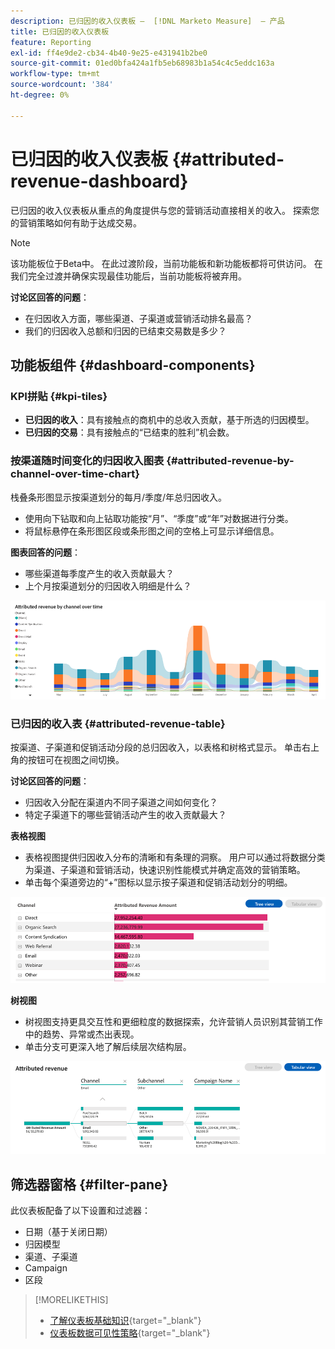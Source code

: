 ```yaml
---
description: 已归因的收入仪表板 —  [!DNL Marketo Measure]  — 产品
title: 已归因的收入仪表板
feature: Reporting
exl-id: ff4e9de2-cb34-4b40-9e25-e431941b2be0
source-git-commit: 01ed0bfa424a1fb5eb68983b1a54c4c5eddc163a
workflow-type: tm+mt
source-wordcount: '384'
ht-degree: 0%

---
```


# 已归因的收入仪表板 {#attributed-revenue-dashboard}

已归因的收入仪表板从重点的角度提供与您的营销活动直接相关的收入。 探索您的营销策略如何有助于达成交易。

>[!NOTE]
>
>该功能板位于Beta中。 在此过渡阶段，当前功能板和新功能板都将可供访问。 在我们完全过渡并确保实现最佳功能后，当前功能板将被弃用。

**讨论区回答的问题**：

* 在归因收入方面，哪些渠道、子渠道或营销活动排名最高？
* 我们的归因收入总额和归因的已结束交易数是多少？

## 功能板组件 {#dashboard-components}

### KPI拼贴 {#kpi-tiles}

* **已归因的收入**：具有接触点的商机中的总收入贡献，基于所选的归因模型。
* **已归因的交易**：具有接触点的“已结束的胜利”机会数。

### 按渠道随时间变化的归因收入图表 {#attributed-revenue-by-channel-over-time-chart}

栈叠条形图显示按渠道划分的每月/季度/年总归因收入。

* 使用向下钻取和向上钻取功能按“月”、“季度”或“年”对数据进行分类。
* 将鼠标悬停在条形图区段或条形图之间的空格上可显示详细信息。

**图表回答的问题**：

* 哪些渠道每季度产生的收入贡献最大？
* 上个月按渠道划分的归因收入明细是什么？

![](assets/attributed-revenue-dashboard-1.png)

### 已归因的收入表 {#attributed-revenue-table}

按渠道、子渠道和促销活动分段的总归因收入，以表格和树格式显示。 单击右上角的按钮可在视图之间切换。

**讨论区回答的问题**：

* 归因收入分配在渠道内不同子渠道之间如何变化？
* 特定子渠道下的哪些营销活动产生的收入贡献最大？

**表格视图**

* 表格视图提供归因收入分布的清晰和有条理的洞察。 用户可以通过将数据分类为渠道、子渠道和营销活动，快速识别性能模式并确定高效的营销策略。
* 单击每个渠道旁边的“+”图标以显示按子渠道和促销活动划分的明细。

![](assets/attributed-revenue-dashboard-2.png)

**树视图**

* 树视图支持更具交互性和更细粒度的数据探索，允许营销人员识别其营销工作中的趋势、异常或杰出表现。
* 单击分支可更深入地了解后续层次结构层。

![](assets/attributed-revenue-dashboard-3.png)

## 筛选器窗格 {#filter-pane}

此仪表板配备了以下设置和过滤器：

* 日期（基于关闭日期）
* 归因模型
* 渠道、子渠道
* Campaign
* 区段

>[!MORELIKETHIS]
>
>* [了解仪表板基础知识](/help/marketo-measure-discover-ui/dashboards/discover-dashboard-basics.md){target="_blank"}
>* [仪表板数据可见性策略](/help/marketo-measure-discover-ui/dashboards/dashboard-data-visibility-policy.md){target="_blank"}

